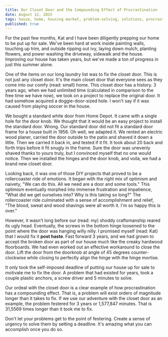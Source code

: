 ```yaml
---
title: Our Closet Door and the Compounding Effect of Procrastination
date: August 12, 2015
tags: house, home, housing market, problem-solving, solutions, procrastination
published: true
---
```


For the past few months, Kat and I have been diligently prepping our home to be put up for sale. We've been hard at work inside painting walls, touching up trim, and outside ripping out ivy, laying down mulch, planting flowers, and power washing the driveway, sidewalk and the house. Improving our house has taken years, but we've made a ton of progress in just this summer alone.

One of the items on our long laundry list was to fix the closet door. This is not just any closet door. It's the main closet door that everyone sees as they come into our comfy (read: small) home. This closet door has a history. 3 years ago, when we had unlimited time (calculated in comparison to the free time we have now), we took on a project to replace the original door. It had somehow acquired a doggie-door-sized hole. I won't say if it was caused from playing soccer in the house.

We bought a standard white door from Home Depot. It came with a single hole for the door knob. We thought that it would be an easy project to install the standard door. Wrong. Our standard door did not fit a standard door frame for a house built in 1956. Oh well, we adapted it. We rented an electric wood planer, carried the door outside to the patio and shaved it down a little. Then we carried it back in, and tested if it fit. It took about 20 back and forth trips before it fit snugly in the frame. Sure the door was unevenly shaved thanks to yours truly, but I convinced myself that no one would notice. Then we installed the hinges and the door knob, and voila, we had a brand new closet door.

Looking back, it was one of those DIY projects that proved to be a rollercoaster ride of emotions. It began with the right mix of optimism and naivety, "We can do this. All we need are a door and some tools." This optimism eventually morphed into immense frustration and impatience, "What did we get ourselves into? Why is this taking so long?" The rollercoaster ride culminated with a sense of accomplishment and relief, "The blood, sweat and wood shavings were all worth it. I'm so happy this is over."

However, it wasn't long before our (read: my) shoddy craftsmanship reared its ugly head. Eventually, the screws in the bottom hinge loosened to the point where the door was hanging willy nilly. I promised myself (read: Kat) that I would fix it **post haste**. Fast forward 3 years, and we had grown to accept the broken door as part of our house much like the creaky hardwood floorboards. We had even worked out an effective workaround to close the door. Lift the door from the doorknob at angle of 45 degrees counter-clockwise while closing to perfectly align the hinge with the hinge mortise.

It only took the self-imposed deadline of putting our house up for sale to motivate me to fix the door. A problem that had existed for years, took a couple plastic anchors, a screw driver and 5 minutes to solve.

Our ordeal with the closet door is a clear example of how procrastination has a compounding effect. That is, a problem will exist orders of magnitude longer than it takes to fix. If we use our adventure with the closet door as an example, the problem festered for 3 years or 1,577,847 minutes. That is 31,5569 times longer than it took me to fix.

Don't let your problems get to the point of festering. Create a sense of urgency to solve them by setting a deadline. It's amazing what you can accomplish once you do so.
